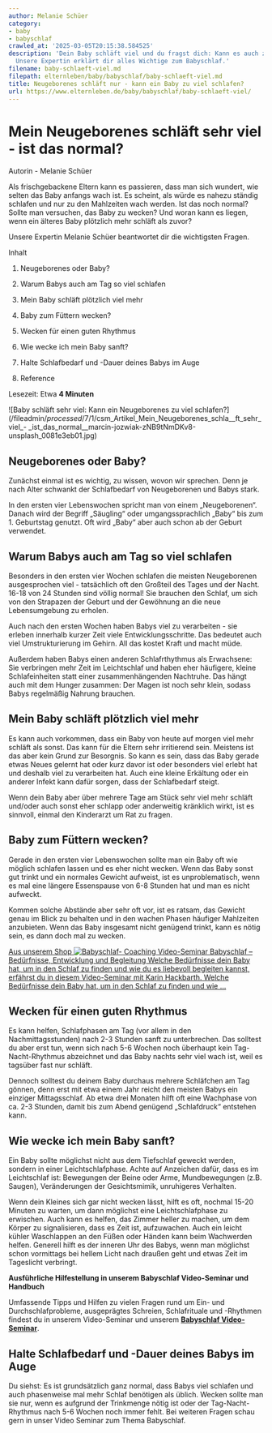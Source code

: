 ```yaml
---
author: Melanie Schüer
category:
- baby
- babyschlaf
crawled_at: '2025-03-05T20:15:38.584525'
description: 'Dein Baby schläft viel und du fragst dich: Kann es auch zu viel schlafen?
  Unsere Expertin erklärt dir alles Wichtige zum Babyschlaf.'
filename: baby-schlaeft-viel.md
filepath: elternleben/baby/babyschlaf/baby-schlaeft-viel.md
title: Neugeborenes schläft nur - kann ein Baby zu viel schlafen?
url: https://www.elternleben.de/baby/babyschlaf/baby-schlaeft-viel/
---
```


#  Mein Neugeborenes schläft sehr viel - ist das normal?

Autorin - Melanie Schüer

Als frischgebackene Eltern kann es passieren, dass man sich wundert, wie
selten das Baby anfangs wach ist. Es scheint, als würde es nahezu ständig
schlafen und nur zu den Mahlzeiten wach werden. Ist das noch normal? Sollte
man versuchen, das Baby zu wecken? Und woran kann es liegen, wenn ein älteres
Baby plötzlich mehr schläft als zuvor?

Unsere Expertin Melanie Schüer beantwortet dir die wichtigsten Fragen.

Inhalt

1. Neugeborenes oder Baby? 

2. Warum Babys auch am Tag so viel schlafen 

3. Mein Baby schläft plötzlich viel mehr

4. Baby zum Füttern wecken? 

5. Wecken für einen guten Rhythmus 

6. Wie wecke ich mein Baby sanft? 

7. Halte Schlafbedarf und -Dauer deines Babys im Auge

8. Reference

Lesezeit: Etwa **4 Minuten**

![Baby schläft sehr viel: Kann ein Neugeborenes zu viel
schlafen?](/fileadmin/_processed_/7/1/csm_Artikel_Mein_Neugeborenes_schla__ft_sehr_viel_-
_ist_das_normal__marcin-jozwiak-zNB9tNmDKv8-unsplash_0081e3eb01.jpg)

##  Neugeborenes oder Baby?

Zunächst einmal ist es wichtig, zu wissen, wovon wir sprechen. Denn je nach
Alter schwankt der Schlafbedarf von Neugeborenen und Babys stark.

In den ersten vier Lebenswochen spricht man von einem „Neugeborenen“. Danach
wird der Begriff „Säugling“ oder umgangssprachlich „Baby“ bis zum 1.
Geburtstag genutzt. Oft wird „Baby“ aber auch schon ab der Geburt verwendet.

##  Warum Babys auch am Tag so viel schlafen

Besonders in den ersten vier Wochen schlafen die meisten Neugeborenen
ausgesprochen viel - tatsächlich oft den Großteil des Tages und der Nacht.
16-18 von 24 Stunden sind völlig normal! Sie brauchen den Schlaf, um sich von
den Strapazen der Geburt und der Gewöhnung an die neue Lebensumgebung zu
erholen.

Auch nach den ersten Wochen haben Babys viel zu verarbeiten - sie erleben
innerhalb kurzer Zeit viele Entwicklungsschritte. Das bedeutet auch viel
Umstrukturierung im Gehirn. All das kostet Kraft und macht müde.

Außerdem haben Babys einen anderen Schlafrthythmus als Erwachsene: Sie
verbringen mehr Zeit im Leichtschlaf und haben eher häufigere, kleine
Schlafeinheiten statt einer zusammenhängenden Nachtruhe. Das hängt auch mit
dem Hunger zusammen: Der Magen ist noch sehr klein, sodass Babys regelmäßig
Nahrung brauchen.

##  Mein Baby schläft plötzlich viel mehr

Es kann auch vorkommen, dass ein Baby von heute auf morgen viel mehr schläft
als sonst. Das kann für die Eltern sehr irritierend sein. Meistens ist das
aber kein Grund zur Besorgnis. So kann es sein, dass das Baby gerade etwas
Neues gelernt hat oder kurz davor ist oder besonders viel erlebt hat und
deshalb viel zu verarbeiten hat. Auch eine kleine Erkältung oder ein anderer
Infekt kann dafür sorgen, dass der Schlafbedarf steigt.

Wenn dein Baby aber über mehrere Tage am Stück sehr viel mehr schläft und/oder
auch sonst eher schlapp oder anderweitig kränklich wirkt, ist es sinnvoll,
einmal den Kinderarzt um Rat zu fragen.

##  Baby zum Füttern wecken?

Gerade in den ersten vier Lebenswochen sollte man ein Baby oft wie möglich
schlafen lassen und es eher nicht wecken. Wenn das Baby sonst gut trinkt und
ein normales Gewicht aufweist, ist es unproblematisch, wenn es mal eine
längere Essenspause von 6-8 Stunden hat und man es nicht aufweckt.

Kommen solche Abstände aber sehr oft vor, ist es ratsam, das Gewicht genau im
Blick zu behalten und in den wachen Phasen häufiger Mahlzeiten anzubieten.
Wenn das Baby insgesamt nicht genügend trinkt, kann es nötig sein, es dann
doch mal zu wecken.

[ Aus unserem Shop ![Babyschlaf-
Coaching](/fileadmin/_processed_/2/3/csm_VideoSeminar_Babsyschlaf_teaserbild_01_eb679e7722.png)
Video-Seminar Babyschlaf – Bedürfnisse, Entwicklung und Begleitung Welche
Bedürfnisse dein Baby hat, um in den Schlaf zu finden und wie du es liebevoll
begleiten kannst, erfährst du in diesem Video-Seminar mit Karin Hackbarth.
Welche Bedürfnisse dein Baby hat, um in den Schlaf zu finden und wie …
](/shop/video-seminar-babyschlaf/)

##  Wecken für einen guten Rhythmus

Es kann helfen, Schlafphasen am Tag (vor allem in den Nachmittagsstunden) nach
2-3 Stunden sanft zu unterbrechen. Das solltest du aber erst tun, wenn sich
nach 5-6 Wochen noch überhaupt kein Tag-Nacht-Rhythmus abzeichnet und das Baby
nachts sehr viel wach ist, weil es tagsüber fast nur schläft.

Dennoch solltest du deinem Baby durchaus mehrere Schläfchen am Tag gönnen,
denn erst mit etwa einem Jahr reicht den meisten Babys ein einziger
Mittagsschlaf. Ab etwa drei Monaten hilft oft eine Wachphase von ca. 2-3
Stunden, damit bis zum Abend genügend „Schlafdruck“ entstehen kann.

##  Wie wecke ich mein Baby sanft?

Ein Baby sollte möglichst nicht aus dem Tiefschlaf geweckt werden, sondern in
einer Leichtschlafphase. Achte auf Anzeichen dafür, dass es im Leichtschlaf
ist: Bewegungen der Beine oder Arme, Mundbewegungen (z.B. Saugen),
Veränderungen der Gesichtsmimik, unruhigeres Verhalten.

Wenn dein Kleines sich gar nicht wecken lässt, hilft es oft, nochmal 15-20
Minuten zu warten, um dann möglichst eine Leichtschlafphase zu erwischen. Auch
kann es helfen, das Zimmer heller zu machen, um dem Körper zu signalisieren,
dass es Zeit ist, aufzuwachen. Auch ein leicht kühler Waschlappen an den Füßen
oder Händen kann beim Wachwerden helfen. Generell hilft es der inneren Uhr des
Babys, wenn man möglichst schon vormittags bei hellem Licht nach draußen geht
und etwas Zeit im Tageslicht verbringt.

**Ausführliche Hilfestellung in unserem Babyschlaf Video-Seminar und
Handbuch**

Umfassende Tipps und Hilfen zu vielen Fragen rund um Ein- und
Durchschlafprobleme, ausgeprägtes Schreien, Schlafrituale und -Rhythmen
findest du in unserem Video-Seminar und unserem **[Babyschlaf Video-
Seminar](https://www.elternleben.de/shop/video-seminar-babyschlaf/)**.

##  Halte Schlafbedarf und -Dauer deines Babys im Auge

Du siehst: Es ist grundsätzlich ganz normal, dass Babys viel schlafen und auch
phasenweise mal mehr Schlaf benötigen als üblich. Wecken sollte man sie nur,
wenn es aufgrund der Trinkmenge nötig ist oder der Tag-Nacht-Rhythmus nach 5-6
Wochen noch immer fehlt. Bei weiteren Fragen schau gern in unser Video Seminar
zum Thema Babyschlaf.

